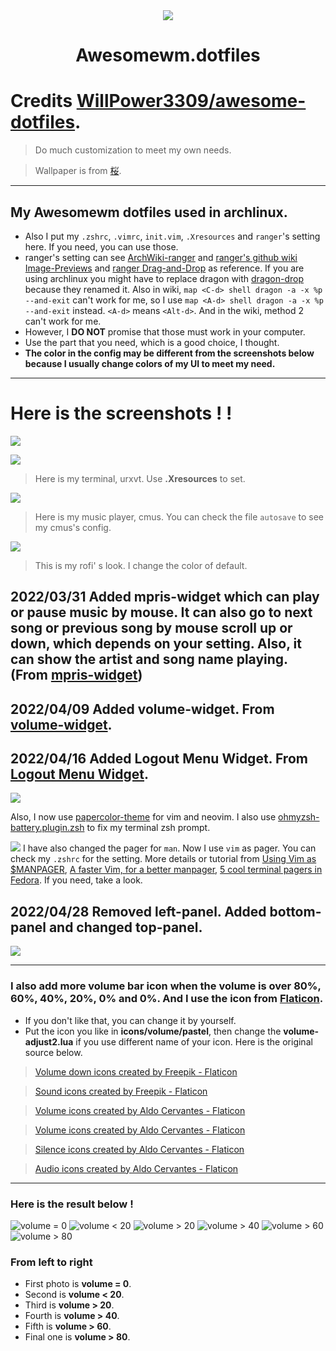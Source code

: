 <div align="center">
    <img src="https://awesomewm.org/images/awesome-logo.svg">
</div>

<div align="center">
    <h1>Awesomewm.dotfiles</h1>
</div>

# Credits [WillPower3309/awesome-dotfiles](https://github.com/WillPower3309/awesome-dotfiles).

> Do much customization to meet my own needs.

> Wallpaper is from [桜](https://www.pixiv.net/en/artworks/80518034).

---

## My Awesomewm dotfiles used in archlinux. 
- Also I put my `.zshrc`, `.vimrc`, `init.vim`, `.Xresources` and `ranger`'s setting here. If you need, you can use those. 
- ranger's setting can see [ArchWiki-ranger](https://wiki.archlinux.org/title/ranger#File_association) and [ranger's github wiki Image-Previews](https://github.com/ranger/ranger/wiki/Image-Previews) and [ranger Drag-and-Drop](https://github.com/ranger/ranger/wiki/Drag-and-Drop) as reference. If you are using archlinux you might have to replace dragon with [dragon-drop](https://aur.archlinux.org/packages/dragon-drop) because they renamed it. Also in wiki, `map <C-d> shell dragon -a -x %p --and-exit` can't work for me, so I use `map <A-d> shell dragon -a -x %p --and-exit` instead. `<A-d>` means `<Alt-d>`. And in the wiki, method 2 can't work for me.
- However, I **DO NOT** promise that those must work in your computer. 
- Use the part that you need, which is a good choice, I thought.
- **The color in the config may be different from the screenshots below because I usually change colors of my UI to meet my need.**
---

# Here is the screenshots ! !

![](/screenshot/showdesktop.png)


![](/screenshot/showurxvt.png)
> Here is my terminal, urxvt. Use **.Xresources** to set.

![](/screenshot/cmus.png)
> Here is my music player, cmus. You can check the file `autosave` to see my cmus's config.

![](/screenshot/rofi.png)
> This is my rofi' s look. I change the color of default.

## 2022/03/31 Added mpris-widget which can play or pause music by mouse. It can also go to next song or previous song by mouse scroll up or down, which depends on your setting. Also, it can show the artist and song name playing. (From [mpris-widget](https://github.com/streetturtle/awesome-wm-widgets/tree/master/mpris-widget))

## 2022/04/09 Added volume-widget. From [volume-widget](https://github.com/streetturtle/awesome-wm-widgets/tree/master/volume-widget).

## 2022/04/16 Added Logout Menu Widget. From [Logout Menu Widget](https://github.com/streetturtle/awesome-wm-widgets/tree/master/logout-menu-widget).

![](/screenshot/logout-menu-widget.png)

Also, I now use [papercolor-theme](https://github.com/NLKNguyen/papercolor-theme) for vim and neovim. I also use [ohmyzsh-battery.plugin.zsh](https://github.com/ohmyzsh/ohmyzsh/blob/master/plugins/battery/battery.plugin.zsh) to fix my terminal zsh prompt.


![](/screenshot/man.png)
I have also changed the pager for `man`. Now I use `vim` as pager. You can check my `.zshrc` for the setting. More details or tutorial from [Using Vim as $MANPAGER](https://zameermanji.com/blog/2012/12/30/using-vim-as-manpager/), [A faster Vim, for a better manpager](https://kgrz.io/faster-vim-better-manpager.html), [5 cool terminal pagers in Fedora](https://fedoramagazine.org/5-cool-terminal-pagers-in-fedora/). If you need, take a look.

## 2022/04/28 Removed left-panel. Added bottom-panel and changed top-panel.

![](/screenshot/newlayout.png)



---

### I also add more volume bar icon when the volume is over 80%, 60%, 40%, 20%, 0% and 0%. And I use the icon from [Flaticon](https://www.flaticon.com/).
- If you don't like that, you can change it by yourself.
- Put the icon you like in **icons/volume/pastel**, then change the **volume-adjust2.lua** if you use different name of your icon. Here is the original source below.
> <a href="https://www.flaticon.com/free-icons/volume-down" title="volume down icons">Volume down icons created by Freepik - Flaticon</a>

> <a href="https://www.flaticon.com/free-icons/sound" title="sound icons">Sound icons created by Freepik - Flaticon</a>

> <a href="https://www.flaticon.com/free-icons/volume" title="volume icons">Volume icons created by Aldo Cervantes - Flaticon</a>

> <a href="https://www.flaticon.com/free-icons/volume" title="volume icons">Volume icons created by Aldo Cervantes - Flaticon</a>

> <a href="https://www.flaticon.com/free-icons/silence" title="silence icons">Silence icons created by Aldo Cervantes - Flaticon</a>

> <a href="https://www.flaticon.com/free-icons/audio" title="audio icons">Audio icons created by Aldo Cervantes - Flaticon</a>
---
### Here is the result below ! 

![volume = 0](/screenshot/0.png) 
![volume < 20](/screenshot/0-20.png)
![volume > 20](/screenshot/20.png)
![volume > 40](/screenshot/40.png)
![volume > 60](/screenshot/60.png)
![volume > 80](/screenshot/80.png)

### From left to right 
- First photo is **volume = 0**. 
- Second is **volume < 20**.
- Third is **volume > 20**. 
- Fourth is **volume > 40**. 
- Fifth is **volume > 60**. 
- Final one is **volume > 80**. 
